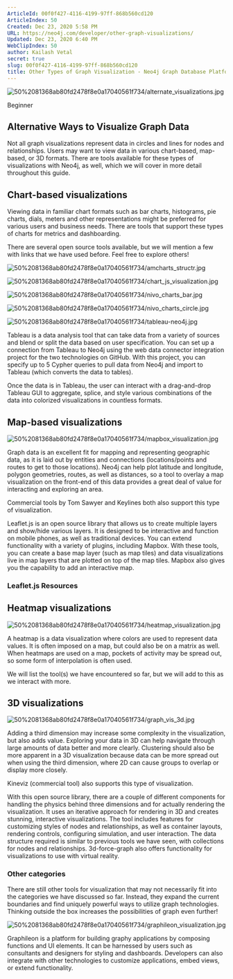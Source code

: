 ```yaml
---
ArticleId: 00f0f427-4116-4199-97ff-868b560cd120
ArticleIndex: 50
Created: Dec 23, 2020 5:58 PM
URL: https://neo4j.com/developer/other-graph-visualizations/
Updated: Dec 23, 2020 6:40 PM
WebClipIndex: 50
author: Kailash Vetal
secret: true
slug: 00f0f427-4116-4199-97ff-868b560cd120
title: Other Types of Graph Visualization - Neo4j Graph Database Platform
---
```

![50%2081368ab80fd2478f8e0a17040561f734/alternate_visualizations.jpg](50%2081368ab80fd2478f8e0a17040561f734/alternate_visualizations.jpg)

Beginner

## Alternative Ways to Visualize Graph Data

Not all graph visualizations represent data in circles and lines for nodes and relationships. Users may want to view data in various chart-based, map-based, or 3D formats. There are tools available for these types of visualizations with Neo4j, as well, which we will cover in more detail throughout this guide.

## **Chart-based visualizations**

Viewing data in familiar chart formats such as bar charts, histograms, pie charts, dials, meters and other representations might be preferred for various users and business needs. There are tools that support these types of charts for metrics and dashboarding.

There are several open source tools available, but we will mention a few with links that we have used before. Feel free to explore others!

![50%2081368ab80fd2478f8e0a17040561f734/amcharts_structr.jpg](50%2081368ab80fd2478f8e0a17040561f734/amcharts_structr.jpg)

![50%2081368ab80fd2478f8e0a17040561f734/chart_js_visualization.jpg](50%2081368ab80fd2478f8e0a17040561f734/chart_js_visualization.jpg)

![50%2081368ab80fd2478f8e0a17040561f734/nivo_charts_bar.jpg](50%2081368ab80fd2478f8e0a17040561f734/nivo_charts_bar.jpg)

![50%2081368ab80fd2478f8e0a17040561f734/nivo_charts_circle.jpg](50%2081368ab80fd2478f8e0a17040561f734/nivo_charts_circle.jpg)

![50%2081368ab80fd2478f8e0a17040561f734/tableau-neo4j.jpg](50%2081368ab80fd2478f8e0a17040561f734/tableau-neo4j.jpg)

Tableau is a data analysis tool that can take data from a variety of sources and blend or split the data based on user specification. You can set up a connection from Tableau to Neo4j using the web data connector integration project for the two technologies on GitHub. With this project, you can specify up to 5 Cypher queries to pull data from Neo4j and import to Tableau (which converts the data to tables).

Once the data is in Tableau, the user can interact with a drag-and-drop Tableau GUI to aggregate, splice, and style various combinations of the data into colorized visualizations in countless formats.

## **Map-based visualizations**

![50%2081368ab80fd2478f8e0a17040561f734/mapbox_visualization.jpg](50%2081368ab80fd2478f8e0a17040561f734/mapbox_visualization.jpg)

Graph data is an excellent fit for mapping and representing geographic data, as it is laid out by entities and connections (locations/points and routes to get to those locations). Neo4j can help plot latitude and longitude, polygon geometries, routes, as well as distances, so a tool to overlay a map visualization on the front-end of this data provides a great deal of value for interacting and exploring an area.

Commercial tools by Tom Sawyer and Keylines both also support this type of visualization.

Leaflet.js is an open source library that allows us to create multiple layers and show/hide various layers. It is designed to be interactive and function on mobile phones, as well as traditional devices. You can extend functionality with a variety of plugins, including Mapbox. With these tools, you can create a base map layer (such as map tiles) and data visualizations live in map layers that are plotted on top of the map tiles. Mapbox also gives you the capability to add an interactive map.

### Leaflet.js Resources

## **Heatmap visualizations**

![50%2081368ab80fd2478f8e0a17040561f734/heatmap_visualization.jpg](50%2081368ab80fd2478f8e0a17040561f734/heatmap_visualization.jpg)

A heatmap is a data visualization where colors are used to represent data values. It is often imposed on a map, but could also be on a matrix as well. When heatmaps are used on a map, pockets of activity may be spread out, so some form of interpolation is often used.

We will list the tool(s) we have encountered so far, but we will add to this as we interact with more.

## **3D visualizations**

![50%2081368ab80fd2478f8e0a17040561f734/graph_vis_3d.jpg](50%2081368ab80fd2478f8e0a17040561f734/graph_vis_3d.jpg)

Adding a third dimension may increase some complexity in the visualization, but also adds value. Exploring your data in 3D can help navigate through large amounts of data better and more clearly. Clustering should also be more apparent in a 3D visualization because data can be more spread out when using the third dimension, where 2D can cause groups to overlap or display more closely.

Kineviz (commercial tool) also supports this type of visualization.

With this open source library, there are a couple of different components for handling the physics behind three dimensions and for actually rendering the visualization. It uses an iterative approach for rendering in 3D and creates stunning, interactive visualizations. The tool includes features for customizing styles of nodes and relationships, as well as container layouts, rendering controls, configuring simulation, and user interaction. The data structure required is similar to previous tools we have seen, with collections for nodes and relationships. 3d-force-graph also offers functionality for visualizations to use with virtual reality.

### **Other categories**

There are still other tools for visualization that may not necessarily fit into the categories we have discussed so far. Instead, they expand the current boundaries and find uniquely powerful ways to utilize graph technologies. Thinking outside the box increases the possibilities of graph even further!

![50%2081368ab80fd2478f8e0a17040561f734/graphileon_visualization.jpg](50%2081368ab80fd2478f8e0a17040561f734/graphileon_visualization.jpg)

Graphileon is a platform for building graphy applications by composing functions and UI elements. It can be harnessed by users such as consultants and designers for styling and dashboards. Developers can also integrate with other technologies to customize applications, embed views, or extend functionality.
